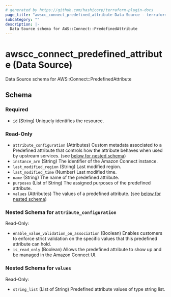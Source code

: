 ```yaml
---
# generated by https://github.com/hashicorp/terraform-plugin-docs
page_title: "awscc_connect_predefined_attribute Data Source - terraform-provider-awscc"
subcategory: ""
description: |-
  Data Source schema for AWS::Connect::PredefinedAttribute
---
```


# awscc_connect_predefined_attribute (Data Source)

Data Source schema for AWS::Connect::PredefinedAttribute



<!-- schema generated by tfplugindocs -->
## Schema

### Required

- `id` (String) Uniquely identifies the resource.

### Read-Only

- `attribute_configuration` (Attributes) Custom metadata associated to a Predefined attribute that controls how the attribute behaves when used by upstream services. (see [below for nested schema](#nestedatt--attribute_configuration))
- `instance_arn` (String) The identifier of the Amazon Connect instance.
- `last_modified_region` (String) Last modified region.
- `last_modified_time` (Number) Last modified time.
- `name` (String) The name of the predefined attribute.
- `purposes` (List of String) The assigned purposes of the predefined attribute.
- `values` (Attributes) The values of a predefined attribute. (see [below for nested schema](#nestedatt--values))

<a id="nestedatt--attribute_configuration"></a>
### Nested Schema for `attribute_configuration`

Read-Only:

- `enable_value_validation_on_association` (Boolean) Enables customers to enforce strict validation on the specific values that this predefined attribute can hold.
- `is_read_only` (Boolean) Allows the predefined attribute to show up and be managed in the Amazon Connect UI.


<a id="nestedatt--values"></a>
### Nested Schema for `values`

Read-Only:

- `string_list` (List of String) Predefined attribute values of type string list.
